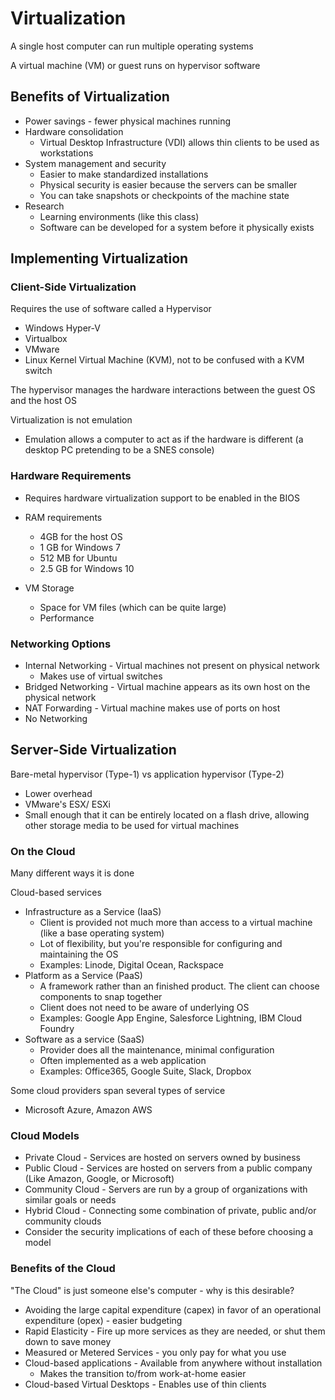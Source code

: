 # Virtualization

A single host computer can run multiple operating systems

A virtual machine (VM) or guest runs on hypervisor software

## Benefits of Virtualization

* Power savings - fewer physical machines running
* Hardware consolidation
  * Virtual Desktop Infrastructure (VDI) allows thin clients to be used as workstations
* System management and security
  * Easier to make standardized installations
  * Physical security is easier because the servers can be smaller
  * You can take snapshots or checkpoints of the machine state
* Research
  * Learning environments (like this class)
  * Software can be developed for a system before it physically exists

## Implementing Virtualization

### Client-Side Virtualization

Requires the use of software called a Hypervisor

* Windows Hyper-V
* Virtualbox
* VMware
* Linux Kernel Virtual Machine (KVM), not to be confused with a KVM switch

The hypervisor manages the hardware interactions between the guest OS and the host OS

Virtualization is not emulation

* Emulation allows a computer to act as if the hardware is different (a desktop PC pretending to be a SNES console)

### Hardware Requirements

* Requires hardware virtualization support to be enabled in the BIOS

* RAM requirements
  * 4GB for the host OS
  * 1 GB for Windows 7
  * 512 MB for Ubuntu
  * 2.5 GB for Windows 10
* VM Storage
  * Space for VM files (which can be quite large)
  * Performance

### Networking Options

* Internal Networking - Virtual machines not present on physical network
  * Makes use of virtual switches
* Bridged Networking - Virtual machine appears as its own host on the physical network
* NAT Forwarding - Virtual machine makes use of ports on host
* No Networking

## Server-Side Virtualization

Bare-metal hypervisor (Type-1) vs application hypervisor (Type-2)

* Lower overhead
* VMware's ESX/ ESXi
* Small enough that it can be entirely located on a flash drive, allowing other storage media to be used for virtual machines

### On the Cloud

Many different ways it is done

Cloud-based services

* Infrastructure as a Service (IaaS)
  * Client is provided not much more than access to a virtual machine (like a base operating system)
  * Lot of flexibility, but you're responsible for configuring and maintaining the OS
  * Examples: Linode, Digital Ocean, Rackspace
* Platform as a Service (PaaS)
  * A framework rather than an finished product. The client can choose components to snap together
  * Client does not need to be aware of underlying OS
  * Examples: Google App Engine, Salesforce Lightning, IBM Cloud Foundry
* Software as a service (SaaS)
  * Provider does all the maintenance, minimal configuration
  * Often implemented as a web application
  * Examples: Office365, Google Suite, Slack, Dropbox

Some cloud providers span several types of service

* Microsoft Azure, Amazon AWS 

### Cloud Models

* Private Cloud - Services are hosted on servers owned by business
* Public Cloud - Services are hosted on servers from a public company (Like Amazon, Google, or Microsoft)
* Community Cloud - Servers are run by a group of organizations with similar goals or needs
* Hybrid Cloud - Connecting some combination of private, public and/or community clouds
* Consider the security implications of each of these before choosing a model

### Benefits of the Cloud

"The Cloud" is just someone else's computer - why is this desirable?

* Avoiding the large capital expenditure (capex) in favor of an operational expenditure (opex) - easier budgeting
* Rapid Elasticity - Fire up more services as they are needed, or shut them down to save money
* Measured or Metered Services - you only pay for what you use
* Cloud-based applications - Available from anywhere without installation
  * Makes the transition to/from work-at-home easier
* Cloud-based Virtual Desktops - Enables use of thin clients
